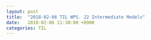 ```yaml
---
layout: post
title:  "2018-02-06 TIL WPS. 22 Intermediate Models"
date:   2018-02-06 11:30:00 +0900
categories: TIL
---
```


